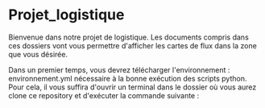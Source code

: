 # Projet_logistique

Bienvenue dans notre projet de logistique. Les documents compris dans ces dossiers vont vous permettre d'afficher les cartes de flux dans la zone que vous désirée. 

Dans un premier temps, vous devrez télécharger l'environnement : environnement.yml nécessaire à la bonne exécution des scripts python. Pour cela, il vous suffira d'ouvrir un terminal dans le dossier où vous aurez clone ce repository et d'exécuter la commande suivante : 
